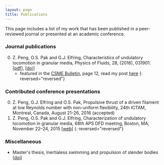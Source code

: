 ```yaml
---
layout: page
title: Publications
---
```


<p class="message">
  This page includes a list of my work that has been published in a peer-reviewed journal or presented at an academic conference.
</p>


### Journal publications


0. Z. Peng, O.S. Pak and G.J. Elfring, Characteristics of undulatory locomotion in granular media, Physics of Fluids, 28, (2016), 031901. [[pdf]](/assets/pof1.pdf), [[doi]](http://dx.doi.org/10.1063/1.4942895)
	* featured in the [CSME Bulletin](http://www.csme-scgm.ca/sites/all/themes/csme/uploaded/CSME_publications/BULLETIN-SPRING%202016.pdf), page 12, read my post [here](/2016/05/13/CSME-feature/)
{: reversed="reversed"}


### Contributed conference presentations


0. Z. Peng, G.J. Elfring and O.S. Pak, Propulsive thrust of a driven filament at low Reynolds number with non-uniform flexibility, 24th ICTAM, Montreal, Canada, August 21-26, 2016 (accepted)
0. Z. Peng, O.S. Pak and G.J. Elfring, Characterization of undulatory locomotion in granular media, 68th APS DFD meeting, Boston, MA, November 22–24, 2015 [[web]](http://meetings.aps.org/link/BAPS.2015.DFD.L26.4)
{: reversed="reversed"}


### Miscellaneous

* Master's thesis, Inertialess swimming and propulsion of slender bodies [[doi]](https://dx.doi.org/10.14288/1.0300048)
